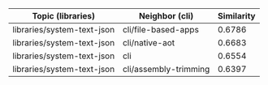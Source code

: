 | Topic (libraries) | Neighbor (cli) | Similarity |
|-------------|-------------------|------------|
| libraries/system-text-json | cli/file-based-apps | 0.6786 |
| libraries/system-text-json | cli/native-aot | 0.6683 |
| libraries/system-text-json | cli | 0.6554 |
| libraries/system-text-json | cli/assembly-trimming | 0.6397 |

